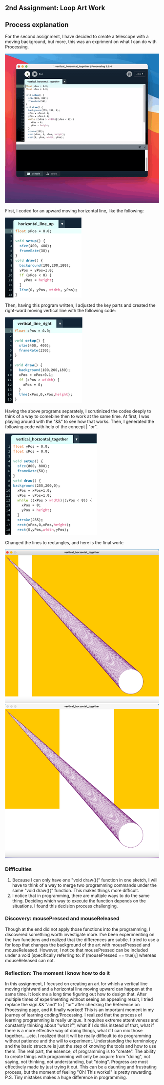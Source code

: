 ## 2nd Assignment: Loop Art Work 
## Process explanation 
For the second assignment, I have decided to create a telescope with a moving background, but more, this was an expriment on what I can do with Processing. 

![](/Feb2/artrecording0.gif)

First, I coded for an upward moving horizontal line, like the following:

![](/Feb2/horizontal_line_up.png)

Then, having this program written, I adjusted the key parts and created the right-ward moving vertical line with the following code: 

![](/Feb2/vertical_line_right.png)

Having the above programs separately, I scrutinized the codes deeply to think of a way to comebine then to work at the same time. At first, I was playing around with the "&&" to see how that works. Then, I generated the following code with help of the concept | "or". 

![](/Feb2/vertical_horizontal_together.png)

Changed the lines to rectangles, and here is the final work: 

![](/Feb2/firsttelescope.png)
![](/Feb2/secondtelescope.png)

### Difficulties
1. Because I can only have one "void draw(){" function in one sketch, I will have to think of a way to merge two programming commands under the same "void draw(){" function. This makes things more difficult.
2. I notice that in programming, there are multiple ways to do the same thing. Deciding which way to execute the function depends on the situations. I found this decision process challenging. 
### Discovery: mousePressed and mouseReleased
Though at the end did not apply those functions into the programming, I discovered something worth investigate more.
I've been experimenting on the two functions and realized that the differences are subtle. I tried to use a for loop that changes the background of the art with mousePressed and mouseReleased. However, I notice that mousePressed can be included under a void [specifically referring to: if (mousePressed == true);] whereas mouseReleased can not. 
### Reflection: The moment I know how to do it
In this assignment, I focused on creating an art for which a vertical line moving rightward and a horizontal line moving upward can happen at the same time. It look me a long time figuring out how to design that. After multiple times of experimenting without seeing an appealing result, I tried replace the sign && "and" to | "or" after checking the Reference on Processing page, and it finally worked! 
This is an important moment in my journey of learning coding/Processing. 
I realized that the process of learning programming is really unique. 
It requires extreme attentiveness and constantly thinking about "what if", what if I do this instead of that, what if there is a more effective way of doing things, what if I can mix those together......etc. 
I realized that it will be really difficult to do programming without patience and the will to experiment. Understanding the terminology and the basic structure is just the step of knowing the tools and how to use them. The real part, the essence, of programming is to "create". The ability to create things with programming will only be acquire from "doing", not saying, not thinking, not understanding, but "doing". Progress are most effectively made by just trying it out. This can be a daunting and frustrating process, but the moment of feeling "Oh! This works!" is pretty rewarding. 
P.S. Tiny mistakes makes a huge difference in programming.
